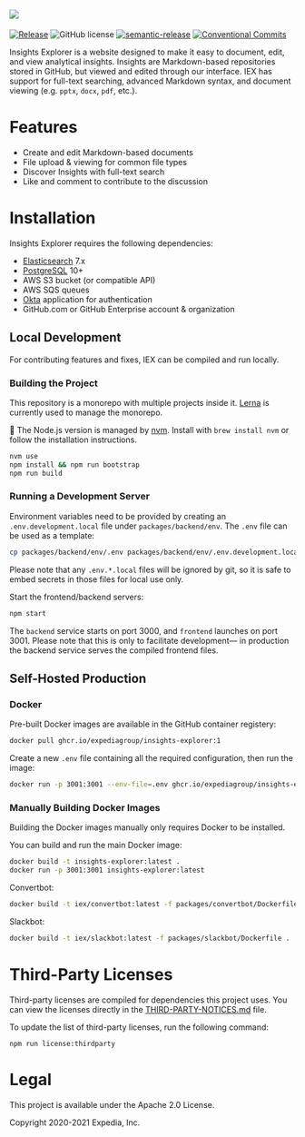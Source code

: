 # ![](/assets/logo/iex-logo-and-name.svg)

[![Release](https://github.com/ExpediaGroup/insights-explorer/actions/workflows/release.yaml/badge.svg)](https://github.com/ExpediaGroup/insights-explorer/actions/workflows/release.yaml)
![GitHub license](https://img.shields.io/github/license/ExpediaGroup/insights-explorer)
[![semantic-release](https://img.shields.io/badge/%20%20%F0%9F%93%A6%F0%9F%9A%80-semantic--release-e10079.svg)](https://github.com/semantic-release/semantic-release)
[![Conventional Commits](https://img.shields.io/badge/Conventional%20Commits-1.0.0-yellow.svg)](https://conventionalcommits.org)

Insights Explorer is a website designed to make it easy to document, edit, and view analytical insights.  Insights are Markdown-based repositories stored in GitHub, but viewed and edited through our interface.  IEX has support for full-text searching, advanced Markdown syntax, and document viewing (e.g. `pptx`, `docx`, `pdf`, etc.).

# Features

* Create and edit Markdown-based documents
* File upload & viewing for common file types
* Discover Insights with full-text search
* Like and comment to contribute to the discussion

# Installation

Insights Explorer requires the following dependencies:

* [Elasticsearch](https://www.elastic.co/elasticsearch/)  7.x
* [PostgreSQL](https://www.postgresql.org/) 10+
* AWS S3 bucket (or compatible API)
* AWS SQS queues
* [Okta](https://www.okta.com/) application for authentication
* GitHub.com or GitHub Enterprise account & organization

## Local Development

For contributing features and fixes, IEX can be compiled and run locally.

### Building the Project

This repository is a monorepo with multiple projects inside it. [Lerna](https://lerna.js.org/) is currently used to manage the monorepo.

🚨 The Node.js version is managed by [nvm](https://github.com/nvm-sh/nvm). Install with `brew install nvm` or follow the installation instructions.

```sh
nvm use
npm install && npm run bootstrap
npm run build
```

### Running a Development Server

Environment variables need to be provided by creating an `.env.development.local` file under `packages/backend/env`.  The `.env` file can be used as a template:

```sh
cp packages/backend/env/.env packages/backend/env/.env.development.local
```

Please note that any `.env.*.local` files will be ignored by git, so it is safe to embed secrets in those files for local use only.

Start the frontend/backend servers:

```sh
npm start
```

The `backend` service starts on port 3000, and `frontend` launches on port 3001.  Please note that this is only to facilitate development&mdash; in production the backend service serves the compiled frontend files.

## Self-Hosted Production

### Docker

Pre-built Docker images are available in the GitHub container registery:

```sh
docker pull ghcr.io/expediagroup/insights-explorer:1
```

Create a new `.env` file containing all the required configuration, then run the image:

```sh
docker run -p 3001:3001 --env-file=.env ghcr.io/expediagroup/insights-explorer:1
```

### Manually Building Docker Images

Building the Docker images manually only requires Docker to be installed.

You can build and run the main Docker image:

```sh
docker build -t insights-explorer:latest .
docker run -p 3001:3001 insights-explorer:latest
```

Convertbot:

```sh
docker build -t iex/convertbot:latest -f packages/convertbot/Dockerfile .
```

Slackbot:

```sh
docker build -t iex/slackbot:latest -f packages/slackbot/Dockerfile .
```

# Third-Party Licenses

Third-party licenses are compiled for dependencies this project uses.  You can view the licenses directly in the [THIRD-PARTY-NOTICES.md](./THIRD-PARTY-NOTICES.md) file.

To update the list of third-party licenses, run the following command:

```
npm run license:thirdparty
```

# Legal

This project is available under the Apache 2.0 License.

Copyright 2020-2021 Expedia, Inc.
